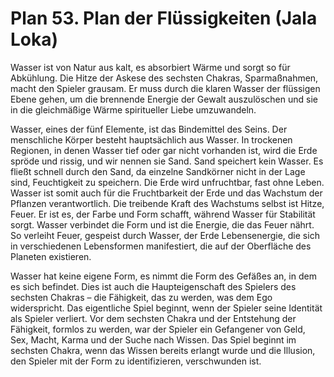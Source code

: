 # Plan 53. Plan der Flüssigkeiten (Jala Loka)

Wasser ist von Natur aus kalt, es absorbiert Wärme und sorgt so für Abkühlung. Die Hitze der Askese des sechsten Chakras, Sparmaßnahmen, macht den Spieler grausam. Er muss durch die klaren Wasser der flüssigen Ebene gehen, um die brennende Energie der Gewalt auszulöschen und sie in die gleichmäßige Wärme spiritueller Liebe umzuwandeln.

Wasser, eines der fünf Elemente, ist das Bindemittel des Seins. Der menschliche Körper besteht hauptsächlich aus Wasser. In trockenen Regionen, in denen Wasser tief oder gar nicht vorhanden ist, wird die Erde spröde und rissig, und wir nennen sie Sand. Sand speichert kein Wasser. Es fließt schnell durch den Sand, da einzelne Sandkörner nicht in der Lage sind, Feuchtigkeit zu speichern. Die Erde wird unfruchtbar, fast ohne Leben. Wasser ist somit auch für die Fruchtbarkeit der Erde und das Wachstum der Pflanzen verantwortlich. Die treibende Kraft des Wachstums selbst ist Hitze, Feuer. Er ist es, der Farbe und Form schafft, während Wasser für Stabilität sorgt. Wasser verbindet die Form und ist die Energie, die das Feuer nährt. So verleiht Feuer, gespeist durch Wasser, der Erde Lebensenergie, die sich in verschiedenen Lebensformen manifestiert, die auf der Oberfläche des Planeten existieren.

Wasser hat keine eigene Form, es nimmt die Form des Gefäßes an, in dem es sich befindet. Dies ist auch die Haupteigenschaft des Spielers des sechsten Chakras – die Fähigkeit, das zu werden, was dem Ego widerspricht. Das eigentliche Spiel beginnt, wenn der Spieler seine Identität als Spieler verliert. Vor dem sechsten Chakra und der Entstehung der Fähigkeit, formlos zu werden, war der Spieler ein Gefangener von Geld, Sex, Macht, Karma und der Suche nach Wissen. Das Spiel beginnt im sechsten Chakra, wenn das Wissen bereits erlangt wurde und die Illusion, den Spieler mit der Form zu identifizieren, verschwunden ist.
